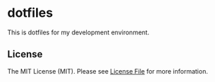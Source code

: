 # dotfiles

This is dotfiles for my development environment.

## License

The MIT License (MIT). Please see [License File](LICENSE) for more information.
